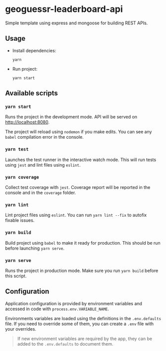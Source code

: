 # geoguessr-leaderboard-api

Simple template using express and mongoose for building REST APIs.

## Usage

- Install dependencies:
  ```shell
  yarn
  ```
- Run project:
  ```shell
  yarn start
  ```

## Available scripts

### `yarn start`

Runs the project in the development mode.
API will be served on [http://localhost:8080](http://localhost:8080).

The project will reload using `nodemon` if you make edits.
You can see any `babel` compilation error in the console.

### `yarn test`

Launches the test runner in the interactive watch mode.
This will run tests using `jest` and lint files using `eslint`.

### `yarn coverage`

Collect test coverage with `jest`.
Coverage report will be reported in the console and in the `coverage` folder.

### `yarn lint`

Lint project files using `eslint`.
You can run `yarn lint --fix` to autofix fixable issues.

### `yarn build`

Build project using `babel` to make it ready for production.
This should be run before launching `yarn serve`.

### `yarn serve`

Runs the project in production mode. Make sure you run `yarn build` before this script.

## Configuration

Application configuration is provided by environment variables and accessed in code with `process.env.VARIABLE_NAME`.

Environments variables are loaded using the definitions in the `.env.defaults` file.
If you need to override some of them, you can create a `.env` file with your overrides.

> If new environment variables are required by the app, they can be added to the `.env.defaults` to document them.

